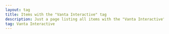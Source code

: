 ```yaml
---
layout: tag
title: Items with the "Vanta Interactive" tag
description: Just a page listing all items with the "Vanta Interactive" tag
tag: Vanta Interactive
---
```

